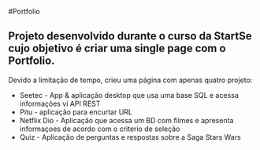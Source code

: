 #Portfolio

## Projeto desenvolvido durante o curso da **StartSe** cujo objetivo é criar uma single page com o Portfolio.
Devido a limitação de tempo, crieu uma página com apenas quatro projeto:
* Seetec - App & aplicação desktop que usa uma base SQL e acessa informações vi API REST
* Pitu - aplicação para encurtar URL
* Netflix Dio - Aplicação que acessa um BD com filmes e apresenta informaçoes de acordo com o criterio de seleção
* Quiz - Aplicação de perguntas e respostas sobre a Saga Stars Wars
